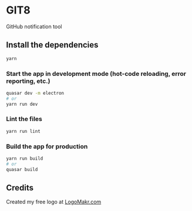 # GIT8

GitHub notification tool

## Install the dependencies
```bash
yarn
```

### Start the app in development mode (hot-code reloading, error reporting, etc.)
```bash
quasar dev -m electron
# or
yarn run dev
```

### Lint the files
```bash
yarn run lint
```

### Build the app for production
```bash
yarn run build
# or
quasar build
```

## Credits
Created my free logo at [LogoMakr.com](https://logomakr.com/)